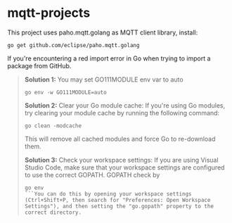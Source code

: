 # mqtt-projects

This project uses paho.mqtt.golang as MQTT client library, install:
```console
go get github.com/eclipse/paho.mqtt.golang
```

If you're encountering a red import error in Go when trying to import a package from GitHub.

> **Solution 1:** You may set GO111MODULE env var to auto
> ```console
> go env -w GO111MODULE=auto
> ```
>
> **Solution 2:** Clear your Go module cache: If you're using Go modules, try clearing your module cache by running the following command:
> ```console
> go clean -modcache
> ```
> This will remove all cached modules and force Go to re-download them.
>
> **Solution 3:** Check your workspace settings: If you are using Visual Studio Code, make sure that your workspace settings are configured to use the correct GOPATH. GOPATH check by
>  ```console
> go env
> ```You can do this by opening your workspace settings (Ctrl+Shift+P, then search for "Preferences: Open Workspace Settings"), and then setting the "go.gopath" property to the correct directory.
